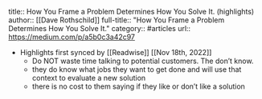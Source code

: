 title:: How You Frame a Problem Determines How You Solve It. (highlights)
author:: [[Dave Rothschild]]
full-title:: "How You Frame a Problem Determines How You Solve It."
category:: #articles
url:: https://medium.com/p/a5b0c3a42c97

- Highlights first synced by [[Readwise]] [[Nov 18th, 2022]]
	- Do NOT waste time talking to potential customers. The don’t know.
	- they do know what jobs they want to get done and will use that context to evaluate a new solution
	- there is no cost to them saying if they like or don’t like a solution